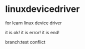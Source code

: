 linuxdevicedriver
=================

for learn linux device driver

it is ok!
it is error!
it is end!

branch:test conflict 

